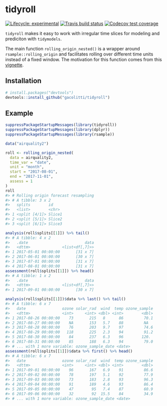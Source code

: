 
# tidyroll

<!-- badges: start -->

[![Lifecycle:
experimental](https://img.shields.io/badge/lifecycle-experimental-orange.svg)](https://www.tidyverse.org/lifecycle/#experimental)
[![Travis build
status](https://travis-ci.org/gacolitti/tidyroll.svg?branch=master)](https://travis-ci.org/gacolitti/tidyroll)
[![Codecov test
coverage](https://codecov.io/gh/gacolitti/tidyroll/branch/master/graph/badge.svg)](https://codecov.io/gh/gacolitti/tidyroll?branch=master)
<!-- badges: end -->

`tidyroll` makes it easy to work with irregular time slices for modeling
and prediciton with `tidymodels`.

The main function `rolling_origin_nested()` is a wrapper around
`rsample::rolling_origin` and facilitates rolling over different time
units instead of a fixed window. The motivation for this function comes
from this
[vignette](https://tidymodels.github.io/rsample/articles/Applications/Time_Series.html).

## Installation

``` r
# install.packages("devtools")
devtools::install_github("gacolitti/tidyroll")
```

## Example

``` r
suppressPackageStartupMessages(library(tidyroll))
suppressPackageStartupMessages(library(dplyr))
suppressPackageStartupMessages(library(rsample))

data("airquality2")

roll <- rolling_origin_nested(
  data = airquality2, 
  time_var = "date", 
  unit = "month", 
  start = "2017-08-01",
  end = "2017-11-01",
  assess = 1
)
roll
#> # Rolling origin forecast resampling 
#> # A tibble: 3 x 2
#>   splits        id    
#>   <list>        <chr> 
#> 1 <split [4/1]> Slice1
#> 2 <split [5/1]> Slice2
#> 3 <split [6/1]> Slice3

analysis(roll$splits[[1]]) %>% tail()
#> # A tibble: 4 x 2
#>   .date                         data
#>   <dttm>              <list<df[,7]>>
#> 1 2017-05-01 00:00:00       [31 x 7]
#> 2 2017-06-01 00:00:00       [30 x 7]
#> 3 2017-07-01 00:00:00       [31 x 7]
#> 4 2017-08-01 00:00:00       [31 x 7]
assessment(roll$splits[[1]]) %>% head()
#> # A tibble: 1 x 2
#>   .date                         data
#>   <dttm>              <list<df[,7]>>
#> 1 2017-09-01 00:00:00       [30 x 7]

analysis(roll$splits[[1]])$data %>% last() %>% tail()
#> # A tibble: 6 x 7
#>   date                ozone solar_rad  wind  temp ozone_sample
#>   <dttm>              <int>     <int> <dbl> <int>        <dbl>
#> 1 2017-08-26 00:00:00    73       215   8      86         70.1
#> 2 2017-08-27 00:00:00    NA       153   5.7    88         NA  
#> 3 2017-08-28 00:00:00    76       203   9.7    97         74.6
#> 4 2017-08-29 00:00:00   118       225   2.3    94         91.2
#> 5 2017-08-30 00:00:00    84       237   6.3    96        120. 
#> 6 2017-08-31 00:00:00    85       188   6.3    94         79.0
#> # ... with 1 more variable: ozone_sample_date <date>
assessment(roll$splits[[1]])$data %>% first() %>% head()
#> # A tibble: 6 x 7
#>   date                ozone solar_rad  wind  temp ozone_sample
#>   <dttm>              <int>     <int> <dbl> <int>        <dbl>
#> 1 2017-09-01 00:00:00    96       167   6.9    91         86.6
#> 2 2017-09-02 00:00:00    78       197   5.1    92         77.9
#> 3 2017-09-03 00:00:00    73       183   2.8    93         96.3
#> 4 2017-09-04 00:00:00    91       189   4.6    93         86.4
#> 5 2017-09-05 00:00:00    47        95   7.4    87         60.9
#> 6 2017-09-06 00:00:00    32        92  15.5    84         34.9
#> # ... with 1 more variable: ozone_sample_date <date>
```

